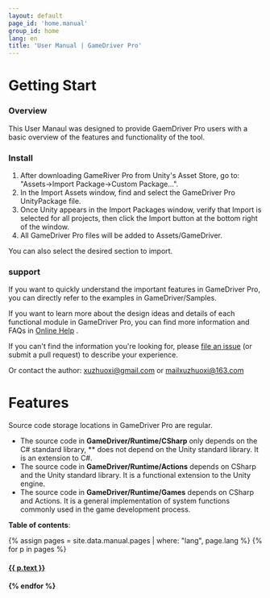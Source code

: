 ```yaml
---
layout: default
page_id: 'home.manual'
group_id: home
lang: en
title: 'User Manual | GameDriver Pro'
---
```

# Getting Start

### Overview
This User Manaul was designed to provide GaemDriver Pro users with a basic overview of the
features and functionality of the tool.  

### Install
1. After downloading GameRiver Pro from Unity's Asset Store, go to: "Assets->Import Package->Custom Package...". 
2. In the Import Assets window, find and select the GameDriver Pro UnityPackage file. 
3. Once Unity appears in the Import Packages window, verify that Import is selected for all projects, then click the Import button at the bottom right of the window. 
4. All GameDriver Pro files will be added to Assets/GameDriver.

You can also select the desired section to import.  

### support
If you want to quickly understand the important features in GameDriver Pro, you can directly refer to the examples in GameDriver/Samples.  

If you want to learn more about the design ideas and details of each functional module in GameDriver Pro, you can find more information and FAQs in [Online Help](https://www.xuzhuoxi.com/GameDriver-Docs/) .  

If you can't find the information you're looking for, please [file an issue](https://github.com/xuzhuoxi/GameDriver-Docs/issues/new) (or submit a pull request) to describe your experience.  

Or contact the author: xuzhuoxi@gmail.com or mailxuzhuoxi@163.com  

# Features
Source code storage locations in GameDriver Pro are regular.  
+ The source code in **GameDriver/Runtime/CSharp** only depends on the C# standard library, ** does not depend on the Unity standard library. It is an extension to C#.
+ The source code in **GameDriver/Runtime/Actions** depends on CSharp and the Unity standard library. It is a functional extension to the Unity engine.
+ The source code in **GameDriver/Runtime/Games** depends on CSharp and Actions. It is a general implementation of system functions commonly used in the game development process.


**Table of contents**:  

{% assign pages = site.data.manual.pages | where: "lang", page.lang %}
{% for p in pages %}
  <h4><a href="{{ site.home.url }}/{{ p.pattern }}">{{ p.text }}</a><h4>
{% endfor %}